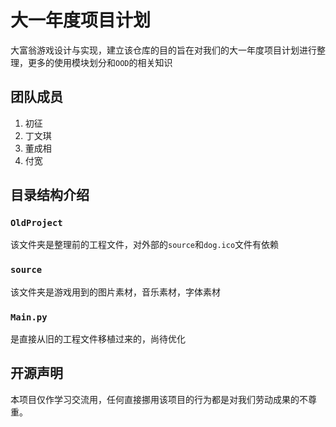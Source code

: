 # 大一年度项目计划

大富翁游戏设计与实现，建立该仓库的目的旨在对我们的大一年度项目计划进行整理，更多的使用模块划分和`OOD`的相关知识

## 团队成员

1. 初征
2. 丁文琪
3. 董成相
4. 付宽

## 目录结构介绍

### `OldProject`

该文件夹是整理前的工程文件，对外部的`source`和`dog.ico`文件有依赖

### `source`

该文件夹是游戏用到的图片素材，音乐素材，字体素材

### `Main.py`

是直接从旧的工程文件移植过来的，尚待优化

## 开源声明

本项目仅作学习交流用，任何直接挪用该项目的行为都是对我们劳动成果的不尊重。